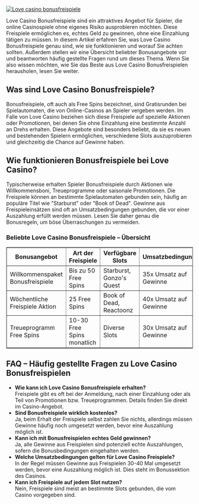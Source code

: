 [![Love casino bonusfreispiele](https://123-caf.pages.dev/gitsignup.png)](https://vrmoo.ru/Bt82HjjY)

<div>   <p>Love Casino Bonusfreispiele sind ein attraktives Angebot für Spieler, die online Casinospiele ohne eigenes Risiko ausprobieren möchten. Diese Freispiele ermöglichen es, echtes Geld zu gewinnen, ohne eine Einzahlung tätigen zu müssen. In diesem Artikel erfahren Sie, was Love Casino Bonusfreispiele genau sind, wie sie funktionieren und worauf Sie achten sollten. Außerdem stellen wir eine Übersicht beliebter Bonusangebote vor und beantworten häufig gestellte Fragen rund um dieses Thema. Wenn Sie also wissen möchten, wie Sie das Beste aus Love Casino Bonusfreispielen herausholen, lesen Sie weiter.</p>    <h2>Was sind Love Casino Bonusfreispiele?</h2>   <p>Bonusfreispiele, oft auch als Free Spins bezeichnet, sind Gratisrunden bei Spielautomaten, die von Online-Casinos an Spieler vergeben werden. Im Falle von Love Casino beziehen sich diese Freispiele auf spezielle Aktionen oder Promotionen, bei denen Sie ohne Einzahlung eine bestimmte Anzahl an Drehs erhalten. Diese Angebote sind besonders beliebt, da sie es neuen und bestehenden Spielern ermöglichen, verschiedene Slots auszuprobieren und gleichzeitig die Chance auf Gewinne haben.</p>    <h2>Wie funktionieren Bonusfreispiele bei Love Casino?</h2>   <p>Typischerweise erhalten Spieler Bonusfreispiele durch Aktionen wie Willkommensboni, Treueprogramme oder saisonale Promotionen. Die Freispiele können an bestimmte Spielautomaten gebunden sein, häufig an populäre Titel wie "Starburst" oder "Book of Dead". Gewinne aus Freispieleinsätzen sind oft an Umsatzbedingungen gebunden, die vor einer Auszahlung erfüllt werden müssen. Lesen Sie daher genau die Bonusregeln, um böse Überraschungen zu vermeiden.</p>    <h3>Beliebte Love Casino Bonusfreispiele – Übersicht</h3>   <table border="1" cellspacing="0" cellpadding="5">     <thead>       <tr>         <th>Bonusangebot</th>         <th>Art der Freispiele</th>         <th>Verfügbare Slots</th>         <th>Umsatzbedingungen</th>       </tr>     </thead>     <tbody>       <tr>         <td>Willkommenspaket Bonusfreispiele</td>         <td>Bis zu 50 Free Spins</td>         <td>Starburst, Gonzo's Quest</td>         <td>35x Umsatz auf Gewinne</td>       </tr>       <tr>         <td>Wöchentliche Freispiele Aktion</td>         <td>25 Free Spins</td>         <td>Book of Dead, Reactoonz</td>         <td>40x Umsatz auf Gewinne</td>       </tr>       <tr>         <td>Treueprogramm Free Spins</td>         <td>10-30 Free Spins monatlich</td>         <td>Diverse Slots</td>         <td>30x Umsatz auf Gewinne</td>       </tr>     </tbody>   </table>    <h2>FAQ – Häufig gestellte Fragen zu Love Casino Bonusfreispielen</h2>   <ul>     <li><strong>Wie kann ich Love Casino Bonusfreispiele erhalten?</strong><br>     Freispiele gibt es oft bei der Anmeldung, nach einer Einzahlung oder als Teil von Promotionen bzw. Treueprogrammen. Details finden Sie direkt im Casino-Angebot.</li>      <li><strong>Sind Bonusfreispiele wirklich kostenlos?</strong><br>     Ja, beim Erhalt der Freispiele selbst zahlen Sie nichts, allerdings müssen Gewinne häufig noch umgesetzt werden, bevor eine Auszahlung möglich ist.</li>      <li><strong>Kann ich mit Bonusfreispielen echtes Geld gewinnen?</strong><br>     Ja, alle Gewinne aus Freispielen sind potenziell echte Auszahlungen, sofern die Bonusbedingungen eingehalten werden.</li>      <li><strong>Welche Umsatzbedingungen gelten für Love Casino Freispiele?</strong><br>     In der Regel müssen Gewinne aus Freispielen 30-40 Mal umgesetzt werden, bevor eine Auszahlung möglich ist. Dies steht im Bonussektion des Casinos.</li>      <li><strong>Kann ich Freispiele auf jedem Slot nutzen?</strong><br>     Nein, Freispiele sind meist an bestimmte Slots gebunden, die vom Casino vorgegeben sind.</li>   </ul>   </div>